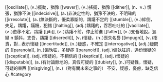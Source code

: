 [[oscillate]], (v．)擺動，猶豫 
[[waver]], (v．)搖擺，猶豫 
[[dither]], (n．v．) 慌張，猶豫不決 
[[indecisive]], (a．)非決定性的，猶豫不決的，不明確的 
[[irresolute]], (a．)無決斷的，優柔寡斷的，躊躇不定的 
[[stumble]], (v．)絆倒，失足，躊躇，蹣跚，犯錯 
[[halting]], (adj．)躊躇的，吞吞吐吐的 
[[vacillate]], (v．)遊移不定，躊躇 
[[jib]], (v．)躊躇不前，停止前進 
[[falter]], (v．)支吾地說，遲疑 n 顫抖，支吾，躊躇 
[[discredit]], (v．)懷疑，(n．)喪失名譽 
[[impugn]], (v．)指責，對…表示懷疑 
[[incertitude]], (n．)疑惑，不確定 
[[interrogative]], (adj．)疑問的 
[[paranoia]], (n．)偏執狂，多疑症 
[[paranoid]], (adj．)偏執狂的，過份懷疑的 
[[sceptical]], (adj．)懷疑的，不相信的 
[[skeptical]], (adj．)懷疑的 
[[disputable]], (a．)有討論餘地的，真假可疑的 
[[dubiety]], (n．)可疑性，懷疑，可疑的東西 
[[misgiving]], (n．)（對有關未來之事的） 不安，疑惑，憂慮，缺乏信心 
#category
